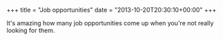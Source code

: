 +++
title = "Job opportunities"
date = "2013-10-20T20:30:10+00:00"
+++

It's amazing how many job opportunities come up when you're not really looking for them.
			